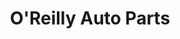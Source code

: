 ---
title: "O'Reilly Auto Parts"
url: /west-valley-city/oreilly-auto-parts-west-3500-south/
shop: car parts
---